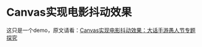 Canvas实现电影抖动效果
===

这只是一个demo，原文请看：[Canvas实现电影抖动效果：大话手游愚人节专题探究](https://chengpeiquan.com/article/canvas-movie-jitter-effect.html)